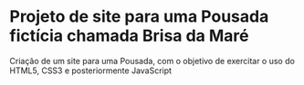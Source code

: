 # Projeto de site para uma Pousada fictícia chamada Brisa da Maré
Criação de um site para uma Pousada, com o objetivo de exercitar o uso do HTML5, CSS3 e posteriormente JavaScript
